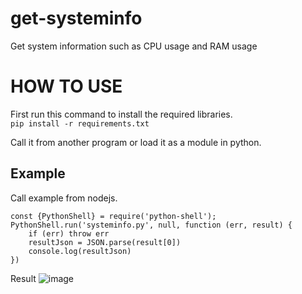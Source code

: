 # get-systeminfo
Get system information such as CPU usage and RAM usage

# HOW TO USE
First run this command to install the required libraries.<br>
`pip install -r requirements.txt`

Call it from another program or load it as a module in python.<br>
## Example
Call example from nodejs.<br>
```
const {PythonShell} = require('python-shell');
PythonShell.run('systeminfo.py', null, function (err, result) {
    if (err) throw err
    resultJson = JSON.parse(result[0])
    console.log(resultJson)
})
```
Result
![image](https://user-images.githubusercontent.com/83022348/179366367-351d1898-b099-47e1-b2f2-7fba6bcc67d0.png)
